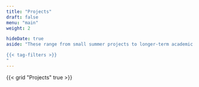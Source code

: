 ```yaml
---
title: "Projects"
draft: false
menu: "main"
weight: 2

hideDate: true
aside: "These range from small summer projects to longer-term academic work. Many have posts about their progress.

{{< tag-filters >}}
"
---
```


{{< grid "Projects" true >}}